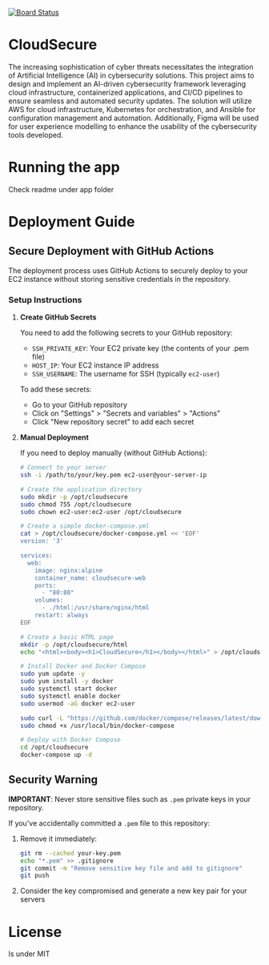 [![Board Status](https://dev.azure.com/SecureCloudAI/d27239a0-b12b-4e25-9029-df61b2cbfe8a/5ef994e1-ffd3-4a86-877d-034b98d5f027/_apis/work/boardbadge/05f6c1ff-9f74-492e-8a84-ed5c0acc1ffd)](https://dev.azure.com/SecureCloudAI/d27239a0-b12b-4e25-9029-df61b2cbfe8a/_boards/board/t/5ef994e1-ffd3-4a86-877d-034b98d5f027/Microsoft.RequirementCategory)
# CloudSecure
The increasing sophistication of cyber threats necessitates the integration of Artificial
Intelligence (AI) in cybersecurity solutions. This project aims to design and implement
an AI-driven cybersecurity framework leveraging cloud infrastructure, containerized
applications, and CI/CD pipelines to ensure seamless and automated security updates.
The solution will utilize AWS for cloud infrastructure, Kubernetes for orchestration, and
Ansible for configuration management and automation. Additionally, Figma will be used
for user experience modelling to enhance the usability of the cybersecurity tools
developed.

# Running the app

Check readme under app folder

# Deployment Guide

## Secure Deployment with GitHub Actions

The deployment process uses GitHub Actions to securely deploy to your EC2 instance without storing sensitive credentials in the repository.

### Setup Instructions

1. **Create GitHub Secrets**

   You need to add the following secrets to your GitHub repository:
   
   - `SSH_PRIVATE_KEY`: Your EC2 private key (the contents of your .pem file)
   - `HOST_IP`: Your EC2 instance IP address
   - `SSH_USERNAME`: The username for SSH (typically `ec2-user`)

   To add these secrets:
   - Go to your GitHub repository
   - Click on "Settings" > "Secrets and variables" > "Actions"
   - Click "New repository secret" to add each secret

2. **Manual Deployment**

   If you need to deploy manually (without GitHub Actions):
   
   ```bash
   # Connect to your server
   ssh -i /path/to/your/key.pem ec2-user@your-server-ip
   
   # Create the application directory
   sudo mkdir -p /opt/cloudsecure
   sudo chmod 755 /opt/cloudsecure
   sudo chown ec2-user:ec2-user /opt/cloudsecure
   
   # Create a simple docker-compose.yml
   cat > /opt/cloudsecure/docker-compose.yml << 'EOF'
   version: '3'
   
   services:
     web:
       image: nginx:alpine
       container_name: cloudsecure-web
       ports:
         - "80:80"
       volumes:
         - ./html:/usr/share/nginx/html
       restart: always
   EOF
   
   # Create a basic HTML page
   mkdir -p /opt/cloudsecure/html
   echo "<html><body><h1>CloudSecure</h1></body></html>" > /opt/cloudsecure/html/index.html
   
   # Install Docker and Docker Compose
   sudo yum update -y
   sudo yum install -y docker
   sudo systemctl start docker
   sudo systemctl enable docker
   sudo usermod -aG docker ec2-user
   
   sudo curl -L "https://github.com/docker/compose/releases/latest/download/docker-compose-$(uname -s)-$(uname -m)" -o /usr/local/bin/docker-compose
   sudo chmod +x /usr/local/bin/docker-compose
   
   # Deploy with Docker Compose
   cd /opt/cloudsecure
   docker-compose up -d
   ```

## Security Warning

**IMPORTANT**: Never store sensitive files such as `.pem` private keys in your repository. 

If you've accidentally committed a `.pem` file to this repository:

1. Remove it immediately:
   ```bash
   git rm --cached your-key.pem
   echo "*.pem" >> .gitignore
   git commit -m "Remove sensitive key file and add to gitignore"
   git push
   ```

2. Consider the key compromised and generate a new key pair for your servers

# License 
Is under MIT
